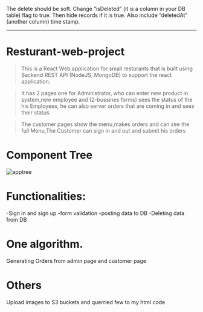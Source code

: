 
		
 The delete should be soft. Change “isDeleted” (it is a column in your DB table) flag to true. Then hide records if it is true. Also include “deletedAt” (another column) time stamp.

*************           *************      **************     ***********    ***********

# Resturant-web-project

> This  is a React Web application for small resturants that is built using Backend REST API (NodeJS, MongoDB) to support the react application.

> It has 2 pages one for Administrator, who can enter new product in system,new employee and (2-bussines forms) sees the status of the his Employees, he can also server orders that are coming in and sees their status.

> The customer pages show the menu,makes orders and can see the full Menu,The Customer can sign in and out and submit his orders


# Component Tree

![apptree](https://user-images.githubusercontent.com/91506691/192437557-278fe3a4-57e9-4336-9e99-3841837a1f84.png)




# Functionalities:

-Sign in and sign up
-form validation
-posting data to DB
-Deleting data from DB

# One algorithm.
Generating Orders from admin page and customer page

# Others
Upload images to S3 buckets and querried few to my html code
